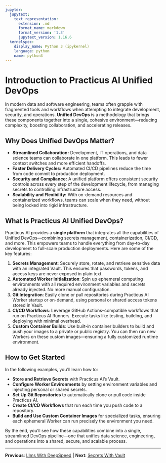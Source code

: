 ```yaml
---
jupyter:
  jupytext:
    text_representation:
      extension: .md
      format_name: markdown
      format_version: '1.3'
      jupytext_version: 1.16.6
  kernelspec:
    display_name: Python 3 (ipykernel)
    language: python
    name: python3
---
```


# Introduction to Practicus AI Unified DevOps

In modern data and software engineering, teams often grapple with fragmented tools and workflows when attempting to integrate development, security, and operations. **Unified DevOps** is a methodology that brings these components together into a single, cohesive environment—reducing complexity, boosting collaboration, and accelerating releases. 

## Why Does Unified DevOps Matter?

- **Streamlined Collaboration:** Development, IT operations, and data science teams can collaborate in one platform. This leads to fewer context switches and more efficient handoffs.
- **Faster Delivery Cycles:** Automated CI/CD pipelines reduce the time from code commit to production deployment.
- **Security and Compliance:** A unified platform offers consistent security controls across every step of the development lifecycle, from managing secrets to controlling infrastructure access.
- **Scalability and Flexibility:** With on-demand resources and containerized workflows, teams can scale when they need, without being locked into rigid infrastructure.

## What Is Practicus AI Unified DevOps?
Practicus AI provides a **single platform** that integrates all the capabilities of Unified DevOps—combining secrets management, containerization, CI/CD, and more. This empowers teams to handle everything from day-to-day development to full-scale production deployments. Here are some of the key features:

1. **Secrets Management**: Securely store, rotate, and retrieve sensitive data with an integrated Vault. This ensures that passwords, tokens, and access keys are never exposed in plain text.
2. **Automated Worker Initialization**: Spin up ephemeral computing environments with all required environment variables and secrets already injected. No more manual configuration.
3. **Git Integration**: Easily clone or pull repositories during Practicus AI Worker startup or on-demand, using personal or shared access tokens stored in Vault.
4. **CI/CD Workflows**: Leverage GitHub Actions–compatible workflows that run on Practicus AI Runners. Execute tasks like testing, building, and deploying with minimal overhead.
5. **Custom Container Builds**: Use built-in container builders to build and push your images to a private or public registry. You can then run new Workers on these custom images—ensuring a fully customized runtime environment.

## How to Get Started
In the following examples, you’ll learn how to:

- **Store and Retrieve Secrets** with Practicus AI’s Vault.
- **Configure Worker Environments** by setting environment variables and injecting personal or shared secrets.
- **Set Up Git Repositories** to automatically clone or pull code inside Practicus AI.
- **Create CI/CD Workflows** that run each time you push code to a repository.
- **Build and Use Custom Container Images** for specialized tasks, ensuring each ephemeral Worker can run precisely the environment you need.

By the end, you’ll see how these capabilities combine into a single, streamlined DevOps pipeline—one that unifies data science, engineering, and operations into a shared, secure, and scalable process.


---

**Previous**: [Llms With DeepSpeed](../distributed-computing/deepspeed/llm-fine-tuning/llms-with-deepspeed.md) | **Next**: [Secrets With Vault](secrets-with-vault.md)
